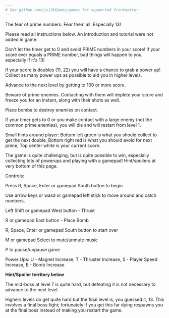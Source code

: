 ```yaml
---
# See github.com/js13kGames/games for supported frontmatter
---
```

The fear of prime numbers. Fear them all. Especially 13!

Please read all instructions below. An introduction and tutorial were not added in game.

Don't let the timer get to 0 and avoid PRIME numbers in your score! If your score ever equals a PRIME number, bad things will happen to you, especially if it's 13!

If your score is doubles (11, 22) you will have a chance to grab a power up! Collect as many power ups as possible to aid you in higher levels.

Advance to the next level by getting to 100 or more score.

Beware of prime enemies. Contacting with them will deplete your score and freeze you for an instant, along with their shots as well. 

Place bombs to destroy enemies on contact.

If your timer gets to 0 or you make contact with a large enemy (not the common prime enemies), you will die and will restart from level 1.

Small hints around player: Bottom left green is what you should collect to get the next double, Bottom right red is what you should avoid for next prime, Top center white is your current score.

The game is quite challenging, but is quite possible to win, especially collecting lots of powerups and playing with a gamepad! Hint/spoilers at very bottom of this page.

Controls:

Press R, Space, Enter or gamepad South button to begin

Use arrow keys or wasd or gamepad left stick to move around and catch numbers.

Left Shift or gamepad West button - Thrust

R or gamepad East button - Place Bomb

R, Space, Enter or gamepad South button to start over

M or gamepad Select to mute/unmute music

P to pause/unpause game

Power Ups: U - Magnet Increase, T - Thruster Increase, S - Player Speed Increase, B - Bomb Increase

**********Hint/Spoiler territory below**********

The mid-boss at level 7 is quite hard, but defeating it is not necessary to advance to the next level.

Highers levels do get quite hard but the final level is, you guessed it, 13. This involves a final boss fight; fortunately if you get this far dying respawns you at the final boss instead of making you restart the game.